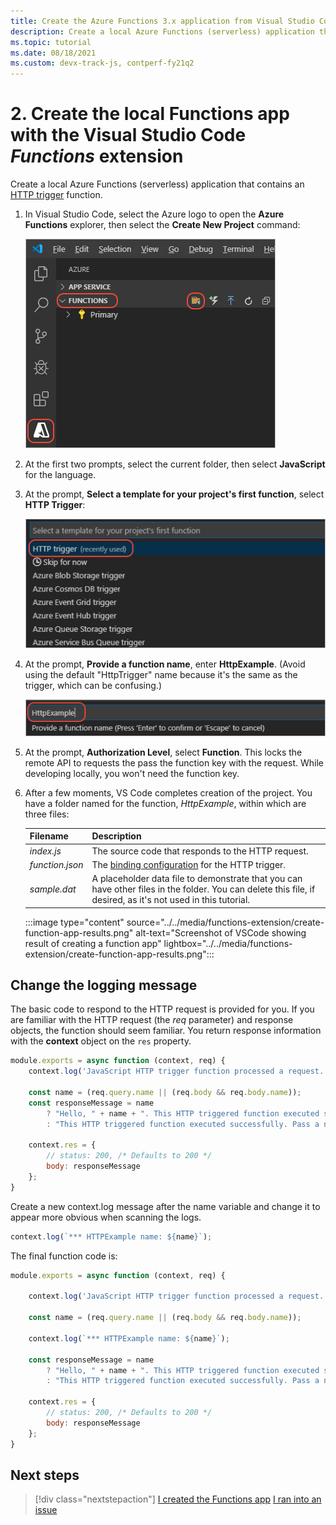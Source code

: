```yaml
---
title: Create the Azure Functions 3.x application from Visual Studio Code
description: Create a local Azure Functions (serverless) application that contains a function that uses an HTTP trigger. An Azure Functions app can contain many Functions with different triggers. The HTTP trigger specifically handles incoming HTTP traffic.
ms.topic: tutorial
ms.date: 08/18/2021
ms.custom: devx-track-js, contperf-fy21q2
---
```


# 2. Create the local Functions app with the Visual Studio Code _Functions_ extension

Create a local Azure Functions (serverless) application that contains an [HTTP trigger](/azure/azure-functions/functions-reference-node#http-triggers-and-bindings) function. 

1. In Visual Studio Code, select the Azure logo to open the **Azure Functions** explorer, then select the **Create New Project** command:

    ![Create a local Function app in VS Code](../../media/functions-extension/create-function-app-project.png)

1. At the first two prompts, select the current folder, then select **JavaScript** for the language.

1. At the prompt, **Select a template for your project's first function**, select **HTTP Trigger**:

    ![Select the trigger for the Function](../../media/functions-extension/create-function-choose-template.png)

1. At the prompt, **Provide a function name**, enter **HttpExample**. (Avoid using the default "HttpTrigger" name because it's the same as the trigger, which can be confusing.)

    ![Entering a function name](../../media/functions-extension/create-function-name.png)

1. At the prompt, **Authorization Level**, select **Function**. This locks the remote API to requests the pass the function key with the request. While developing locally, you won't need the function key. 

1. After a few moments, VS Code completes creation of the project. You have a folder named for the function, *HttpExample*, within which are three files:

    | Filename | Description |
    | --- | --- |
    | *index.js* |  The source code that responds to the HTTP request. |
    | *function.json* | The [binding configuration](/azure/azure-functions/functions-triggers-bindings) for the HTTP trigger. |
    | *sample.dat* | A placeholder data file to demonstrate that you can have other files in the folder. You can delete this file, if desired, as it's not used in this tutorial. |

    :::image type="content" source="../../media/functions-extension/create-function-app-results.png" alt-text="Screenshot of VSCode showing result of creating a function app" lightbox="../../media/functions-extension/create-function-app-results.png":::

## Change the logging message

The basic code to respond to the HTTP request is provided for you. If you are familiar with the HTTP request (the _req_ parameter) and response objects, the function should seem familiar. You return response information with the **context** object on the `res` property.  

<a name="http-function-javascript-template-code"></a>

```javascript
module.exports = async function (context, req) {
    context.log('JavaScript HTTP trigger function processed a request.');

    const name = (req.query.name || (req.body && req.body.name));
    const responseMessage = name
        ? "Hello, " + name + ". This HTTP triggered function executed successfully."
        : "This HTTP triggered function executed successfully. Pass a name in the query string or in the request body for a personalized response.";

    context.res = {
        // status: 200, /* Defaults to 200 */
        body: responseMessage
    };
}
```

Create a new context.log message after the name variable and change it to appear more obvious when scanning the logs.

```javascript
context.log(`*** HTTPExample name: ${name}`);
```

The final function code is:


```javascript
module.exports = async function (context, req) {

    context.log('JavaScript HTTP trigger function processed a request.');

    const name = (req.query.name || (req.body && req.body.name));

    context.log(`*** HTTPExample name: ${name}`);

    const responseMessage = name
        ? "Hello, " + name + ". This HTTP triggered function executed successfully."
        : "This HTTP triggered function executed successfully. Pass a name in the query string or in the request body for a personalized response.";

    context.res = {
        // status: 200, /* Defaults to 200 */
        body: responseMessage
    };
}
```

## Next steps

> [!div class="nextstepaction"]
> [I created the Functions app](tutorial-vscode-serverless-node-test-local.md) [I ran into an issue](https://www.research.net/r/PWZWZ52?tutorial=node-deployment-azurefunctions&step=create-app)
